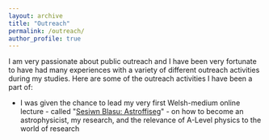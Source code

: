 ```yaml
---
layout: archive
title: "Outreach"
permalink: /outreach/
author_profile: true
---
```


I am very passionate about public outreach and I have been very fortunate to have had many experiences with a variety of different outreach activities during my studies. Here are some of the outreach activities I have been a part of:

<ul>
  <li> I was given the chance to lead my very first Welsh-medium online lecture - called "<a href="https://www.aber.ac.uk/cy/undergrad/hub/sesiynaublasu/" target="_blank">Sesiwn Blasu: Astroffiseg</a>" - on how to become an astrophysicist, my research, and the relevance of A-Level physics to the world of research
</ul>